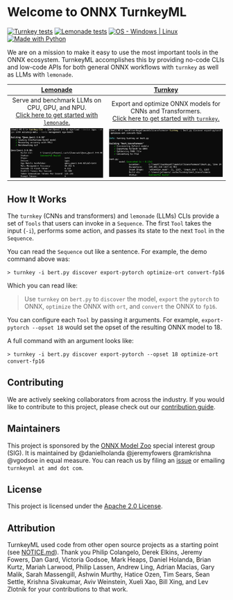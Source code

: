 # Welcome to ONNX TurnkeyML

[![Turnkey tests](https://github.com/onnx/turnkeyml/actions/workflows/test_turnkey.yml/badge.svg)](https://github.com/onnx/turnkeyml/tree/main/test "Check out our tests")
[![Lemonade tests](https://github.com/onnx/turnkeyml/actions/workflows/test_lemonade.yml/badge.svg)](https://github.com/onnx/turnkeyml/tree/main/test "Check out our tests")
[![OS - Windows | Linux](https://img.shields.io/badge/OS-windows%20%7C%20linux-blue)](https://github.com/onnx/turnkeyml/blob/main/docs/install.md "Check out our instructions")
[![Made with Python](https://img.shields.io/badge/Python-3.8,3.10-blue?logo=python&logoColor=white)](https://github.com/onnx/turnkeyml/blob/main/docs/install.md "Check out our instructions")

We are on a mission to make it easy to use the most important tools in the ONNX ecosystem. TurnkeyML accomplishes this by providing no-code CLIs and low-code APIs for both general ONNX workflows with `turnkey` as well as LLMs with `lemonade`.

|                     [**Lemonade**](https://github.com/onnx/turnkeyml/tree/main/src/turnkeyml/llm)                    	|                            [**Turnkey**](https://github.com/onnx/turnkeyml/blob/main/docs/classic_getting_started.md)                                	|
|:----------------------------------------------:	|:-----------------------------------------------------------------:	|
| Serve and benchmark LLMs on CPU, GPU, and NPU. <br/>	[Click here to get started with `lemonade`.](https://github.com/onnx/turnkeyml/blob/main/docs/lemonade_getting_started.md) | Export and optimize ONNX models for CNNs and Transformers. <br/>	[Click here to get started with `turnkey`.](https://github.com/onnx/turnkeyml/blob/main/docs/classic_getting_started.md)	|
| <img src="img/llm_demo.png"/> | <img src="img/classic_demo.png"/> |


## How It Works

The `turnkey` (CNNs and transformers) and `lemonade` (LLMs) CLIs provide a set of `Tools` that users can invoke in a `Sequence`. The first `Tool` takes the input (`-i`), performs some action, and passes its state to the next `Tool` in the `Sequence`.

You can read the `Sequence` out like a sentence. For example, the demo command above was:

```
> turnkey -i bert.py discover export-pytorch optimize-ort convert-fp16
```

Which you can read like:

> Use `turnkey` on `bert.py` to `discover` the model, `export` the `pytorch` to ONNX, `optimize` the ONNX with `ort`, and `convert` the ONNX to `fp16`.

You can configure each `Tool` by passing it arguments. For example, `export-pytorch --opset 18` would set the opset of the resulting ONNX model to 18.

A full command with an argument looks like:

```
> turnkey -i bert.py discover export-pytorch --opset 18 optimize-ort convert-fp16
```


## Contributing

We are actively seeking collaborators from across the industry. If you would like to contribute to this project, please check out our [contribution guide](https://github.com/onnx/turnkeyml/blob/main/docs/contribute.md).

## Maintainers

This project is sponsored by the [ONNX Model Zoo](https://github.com/onnx/models) special interest group (SIG). It is maintained by @danielholanda @jeremyfowers @ramkrishna @vgodsoe in equal measure. You can reach us by filing an [issue](https://github.com/onnx/turnkeyml/issues) or emailing `turnkeyml at amd dot com`.

## License

This project is licensed under the [Apache 2.0 License](https://github.com/onnx/turnkeyml/blob/main/LICENSE).

## Attribution

TurnkeyML used code from other open source projects as a starting point (see [NOTICE.md](NOTICE.md)). Thank you Philip Colangelo, Derek Elkins, Jeremy Fowers, Dan Gard, Victoria Godsoe, Mark Heaps, Daniel Holanda, Brian Kurtz, Mariah Larwood, Philip Lassen, Andrew Ling, Adrian Macias, Gary Malik, Sarah Massengill, Ashwin Murthy, Hatice Ozen, Tim Sears, Sean Settle, Krishna Sivakumar, Aviv Weinstein, Xueli Xao, Bill Xing, and Lev Zlotnik for your contributions to that work.

